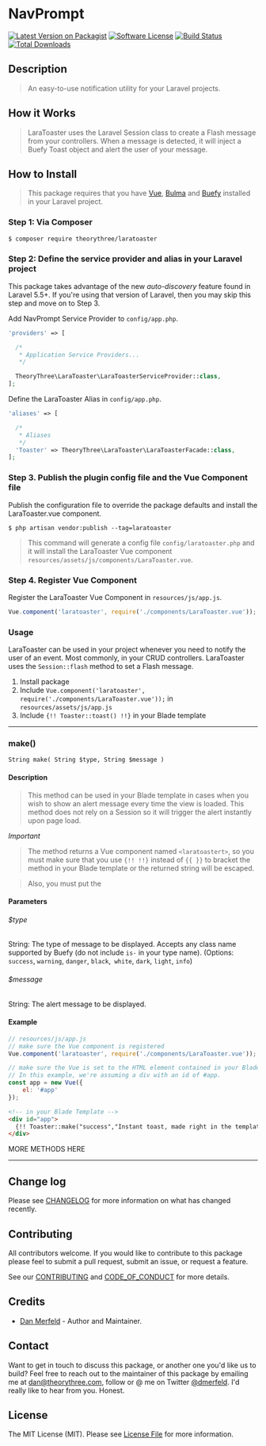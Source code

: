 # NavPrompt

[![Latest Version on Packagist][ico-version]][link-packagist]
[![Software License][ico-license]](LICENSE.md)
[![Build Status][ico-travis]][link-travis]
[![Total Downloads][ico-downloads]][link-downloads]

## Description
> An easy-to-use notification utility for your Laravel projects.

## How it Works
> LaraToaster uses the Laravel Session class to create a Flash message from your controllers. When a message is detected, it will inject a Buefy Toast object and alert the user of your message.

## How to Install
> This package requires that you have [Vue][link-vue], [Bulma][link-bulma] and [Buefy][link-buefy] installed in your Laravel project.

### Step 1: Via Composer

``` bash
$ composer require theorythree/laratoaster
```

### Step 2: Define the service provider and alias in your Laravel project

This package takes advantage of the new _auto-discovery_ feature found in Laravel 5.5+. If you're using that version of Laravel, then you may skip this step and move on to Step 3.

Add NavPrompt Service Provider to `config/app.php`.
``` php
'providers' => [

  /*
   * Application Service Providers...
   */

  TheoryThree\LaraToaster\LaraToasterServiceProvider::class,
];
```

Define the LaraToaster Alias in `config/app.php`.
```php
'aliases' => [

  /*
   * Aliases
   */
  'Toaster' => TheoryThree\LaraToaster\LaraToasterFacade::class,
];
```

### Step 3. Publish the plugin config file and the Vue Component file

Publish the configuration file to override the package defaults and install the LaraToaster.vue component.

`$ php artisan vendor:publish --tag=laratoaster`

>This command will generate a config file `config/laratoaster.php` and it will install the LaraToaster Vue component `resources/assets/js/components/LaraToaster.vue`.

### Step 4. Register Vue Component

Register the LaraToaster Vue Component in `resources/js/app.js`.
```javascript
Vue.component('laratoaster', require('./components/LaraToaster.vue'));

```

### Usage
LaraToaster can be used in your project whenever you need to notify the user of an event. Most commonly, in your CRUD controllers. LaraToaster uses the `Session::flash` method to set a Flash message.

1. Install package
2. Include `Vue.component('laratoaster', require('./components/LaraToaster.vue'));` in `resources/assets/js/app.js`
3. Include `{!! Toaster::toast() !!}` in your Blade template

---

### make()

`String make( String $type, String $message )`

#### Description
> This method can be used in your Blade template in cases when you wish to show an alert message every time the view is loaded. This method does not rely on a Session so it will trigger the alert instantly upon page load.

_Important_
>The method returns a Vue component named `<laratoastert>`, so you must make sure that you use `{!! !!}` instead of `{{ }}` to bracket the method in your Blade template or the returned string will be escaped.

> Also, you must put the

#### Parameters

###### $type
String: The type of message to be displayed. Accepts any class name supported by Buefy (do not include `is-` in your type name). (Options: `success`, `warning`, `danger`, `black`,` white`, `dark`, `light`, `info`)

###### $message
String: The alert message to be displayed.

#### Example

``` js
// resources/js/app.js
// make sure the Vue component is registered
Vue.component('laratoaster', require('./components/LaraToaster.vue'));

// make sure the Vue is set to the HTML element contained in your Blade template
// In this example, we're assuming a div with an id of #app.
const app = new Vue({
    el: '#app'
});

```

``` html
<!-- in your Blade Template -->
<div id="app">
  {!! Toaster::make("success","Instant toast, made right in the template!") !!}
</div>  

```
MORE METHODS HERE

---

## Change log

Please see [CHANGELOG](CHANGELOG.md) for more information on what has changed recently.

## Contributing
All contributors welcome. If you would like to contribute to this package please feel to submit a pull request, submit an issue, or request a feature.

See our [CONTRIBUTING](CONTRIBUTING.md) and [CODE_OF_CONDUCT](CODE_OF_CONDUCT.md) for more details.

## Credits

- [Dan Merfeld][link-author] - Author and Maintainer.

## Contact
Want to get in touch to discuss this package, or another one you'd like us to build? Feel free to reach out to the maintainer of this package by emailing me at [dan@theorythree.com][link-mailme], follow or @ me on Twitter [@dmerfeld][link-tweetme]. I'd really like to hear from you. Honest.

## License

The MIT License (MIT). Please see [License File](LICENSE.md) for more information.

[ico-version]: https://img.shields.io/packagist/v/theorythree/LaraToast.svg?style=flat-square
[ico-license]: https://img.shields.io/badge/license-MIT-brightgreen.svg?style=flat-square
[ico-travis]: https://img.shields.io/travis/theorythree/LaraToast/master.svg?style=flat-square
[ico-scrutinizer]: https://img.shields.io/scrutinizer/coverage/g/theorythree/LaraToast.svg?style=flat-square
[ico-code-quality]: https://img.shields.io/scrutinizer/g/theorythree/LaraToast.svg?style=flat-square
[ico-downloads]: https://img.shields.io/packagist/dt/theorythree/LaraToast.svg?style=flat-square

[link-packagist]: https://packagist.org/packages/theorythree/LaraToast
[link-travis]: https://travis-ci.org/theorythree/LaraToast
[link-scrutinizer]: https://scrutinizer-ci.com/g/theorythree/LaraToast/code-structure
[link-code-quality]: https://scrutinizer-ci.com/g/theorythree/LaraToast
[link-downloads]: https://packagist.org/packages/theorythree/LaraToast
[link-author]: https://github.com/dmerfeld
[link-contributors]: ../../contributors
[link-mailme]: mailto:dan@theorythree.com
[link-tweetme]: https://twitter.com/dmerfeld
[link-bulma]: https://bulma.io
[link-buefy]: https://buefy.github.io
[link-vue]: https://vuejs.org
